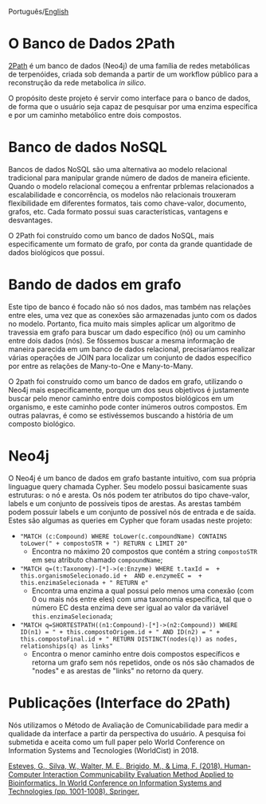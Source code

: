 Português/[English](https://gitlab.com/gabepk.ape/Interface_2Path/blob/master/README.md)

# O Banco de Dados 2Path

[2Path](http://www.biomol.unb.br/2pat) é um banco de dados (Neo4j) de uma família de redes metabólicas de terpenóides, criada sob demanda a partir de um workflow público para a reconstrução da rede metabolica *in silico*.

O propósito deste projeto é servir como interface para o banco de dados, de forma que o usuário seja capaz de pesquisar por uma enzima específica e por um caminho metabólico entre dois compostos.

# Banco de dados NoSQL

Bancos de dados NoSQL são uma alternativa ao modelo relacional tradicional para manipular grande número de dados de maneira eficiente. Quando o modelo relacional começou a 
enfrentar prblemas relacionados a escalabilidade e concorrência, os modelos não relacionais trouxeram flexibilidade em diferentes formatos, tais como chave-valor, documento, grafos, etc.
Cada formato possui suas características, vantagens e desvantages.

O 2Path foi construído como um banco de dados NoSQL, mais especificamente um formato de grafo, por conta da grande quantidade de dados biológicos que possui.

# Bando de dados em grafo

Este tipo de banco é focado não só nos dados, mas também nas relações entre eles, uma vez que as conexões são armazenadas junto com os dados no modelo. Portanto, fica muito 
mais simples aplicar um algoritmo de travessia em grafo para buscar um dado específico (nó) ou um caminho entre dois dados (nós). Se fôssemos buscar a mesma informação de 
maneira parecida em um banco de dados relacional, precisaríamos realizar várias operações de JOIN para localizar um conjunto de dados específico por entre as relações de 
Many-to-One e Many-to-Many.

O 2path foi construído como um banco de dados em grafo, utilizando o Neo4j mais especificamente, porque um dos seus objetivos é justamente buscar pelo menor caminho entre 
dois compostos biológicos em um organismo, e este caminho pode conter inúmeros outros compostos. Em outras palavras, é como se estivéssemos buscando a história de um composto 
biológico.

# Neo4j

O Neo4j é um banco de dados em grafo bastante intuitivo, com sua própria linguague query chamada Cypher. Seu modelo possui basicamente suas estruturas: o nó e aresta. Os nós 
podem ter atributos do tipo chave-valor, labels e um conjunto de possíveis tipos de arestas. As arestas também podem possuir labels e um conjunto de possível nós de entrada e de saída.
 Estes são algumas as queries em Cypher que foram usadas neste projeto:
 
* `"MATCH (c:Compound) WHERE toLower(c.compoundName) CONTAINS toLower(" + compostoSTR + ") RETURN c LIMIT 20"`
  * Encontra no máximo 20 compostos que contém a string `compostoSTR` em seu atributo chamado `compoundName`;
* `"MATCH q=(t:Taxonomy)-[*]->(e:Enzyme) WHERE t.taxId =  + this.organismoSelecionado.id +  AND e.enzymeEC =  + this.enzimaSelecionada + " RETURN e"`
  * Encontra uma enzima a qual possui pelo menos uma conexão (com 0 ou mais nós entre eles) com uma taxonomia específica, tal que o número EC desta enzima deve ser 
    igual ao valor da variável `this.enzimaSelecionada`; 
* `"MATCH q=SHORTESTPATH((n1:Compound)-[*]->(n2:Compound)) WHERE ID(n1) = " + this.compostoOrigem.id + " AND ID(n2) = " + this.compostoFinal.id + " RETURN DISTINCT(nodes(q)) as nodes, relationships(q) as links"`
  * Encontra o menor caminho entre dois compostos específicos e retorna um grafo sem nós repetidos, onde os nós são chamados de "nodes" e as arestas de "links" no retorno da query.

# Publicações (Interface do 2Path)

Nós utilizamos o Método de Avaliação de Comunicabilidade para medir a qualidade da interface a partir da perspectiva do usuário. A pesquisa foi submetida e aceita como um full paper pelo World Conference on Information Systems and Tecnologies (WorldCist) in 2018.

[Esteves, G., Silva, W., Walter, M. E., Brigido, M., & Lima, F. (2018). Human-Computer Interaction Communicability Evaluation Method Applied to Bioinformatics. In World Conference on Information Systems and Technologies (pp. 1001-1008). Springer.](https://link.springer.com/chapter/10.1007/978-3-319-77712-2_95)